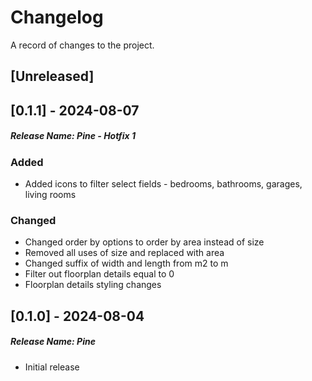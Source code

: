 # Changelog

A record of changes to the project.

## [Unreleased]

## [0.1.1] - 2024-08-07

##### Release Name: Pine - Hotfix 1

### Added

- Added icons to filter select fields - bedrooms, bathrooms, garages, living rooms

### Changed

- Changed order by options to order by area instead of size
- Removed all uses of size and replaced with area
- Changed suffix of width and length from m2 to m
- Filter out floorplan details equal to 0
- Floorplan details styling changes

## [0.1.0] - 2024-08-04

##### Release Name: Pine

- Initial release
